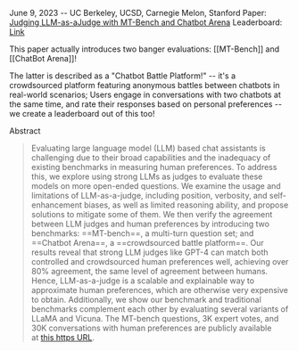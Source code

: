June 9, 2023 -- UC Berkeley, UCSD, Carnegie Melon, Stanford
Paper: [Judging LLM-as-aJudge with MT-Bench and Chatbot Arena](https://arxiv.org/pdf/2306.05685.pdf)
Leaderboard: [Link](https://chat.lmsys.org/?leaderboard)

This paper actually introduces two banger evaluations: [[MT-Bench]] and [[ChatBot Arena]]!

The latter is described as a "Chatbot Battle Platform!" -- it's a crowdsourced platform featuring anonymous battles between chatbots in real-world scenarios; Users engage in conversations with two chatbots at the same time, and rate their responses based on personal preferences -- we create a leaderboard out of this too!

Abstract
> Evaluating large language model (LLM) based chat assistants is challenging due to their broad capabilities and the inadequacy of existing benchmarks in measuring human preferences. To address this, we explore using strong LLMs as judges to evaluate these models on more open-ended questions. We examine the usage and limitations of LLM-as-a-judge, including position, verbosity, and self-enhancement biases, as well as limited reasoning ability, and propose solutions to mitigate some of them. We then verify the agreement between LLM judges and human preferences by introducing two benchmarks: ==MT-bench==, a multi-turn question set; and ==Chatbot Arena==, a ==crowdsourced battle platform==. Our results reveal that strong LLM judges like GPT-4 can match both controlled and crowdsourced human preferences well, achieving over 80% agreement, the same level of agreement between humans. Hence, LLM-as-a-judge is a scalable and explainable way to approximate human preferences, which are otherwise very expensive to obtain. Additionally, we show our benchmark and traditional benchmarks complement each other by evaluating several variants of LLaMA and Vicuna. The MT-bench questions, 3K expert votes, and 30K conversations with human preferences are publicly available at [this https URL](https://github.com/lm-sys/FastChat/tree/main/fastchat/llm_judge).
